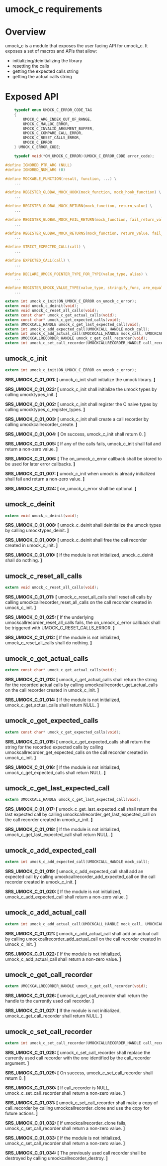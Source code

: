 # umock_c requirements

# Overview

umock_c is a module that exposes the user facing API for umock_c.
It exposes a set of macros and APIs that allow:
- initializing/deinitializing the library
- resetting the calls
- getting the expected calls string
- getting the actual calls string

# Exposed API

```c
    typedef enum UMOCK_C_ERROR_CODE_TAG
    {
        UMOCK_C_ARG_INDEX_OUT_OF_RANGE,
        UMOCK_C_MALLOC_ERROR,
        UMOCK_C_INVALID_ARGUMENT_BUFFER,
        UMOCK_C_COMPARE_CALL_ERROR,
        UMOCK_C_RESET_CALLS_ERROR,
        UMOCK_C_ERROR
    } UMOCK_C_ERROR_CODE;

    typedef void(*ON_UMOCK_C_ERROR)(UMOCK_C_ERROR_CODE error_code);

#define IGNORED_PTR_ARG (NULL)
#define IGNORED_NUM_ARG (0)

#define MOCKABLE_FUNCTION(result, function, ...) \
    ...

#define REGISTER_GLOBAL_MOCK_HOOK(mock_function, mock_hook_function) \
    ...

#define REGISTER_GLOBAL_MOCK_RETURN(mock_function, return_value) \
    ...

#define REGISTER_GLOBAL_MOCK_FAIL_RETURN(mock_function, fail_return_value) \
    ...

#define REGISTER_GLOBAL_MOCK_RETURNS(mock_function, return_value, fail_return_value) \
    ...

#define STRICT_EXPECTED_CALL(call) \
	...

#define EXPECTED_CALL(call) \
	...

#define DECLARE_UMOCK_POINTER_TYPE_FOR_TYPE(value_type, alias) \
    ...

#define REGISTER_UMOCK_VALUE_TYPE(value_type, stringify_func, are_equal_func, copy_func, free_func) \
    ...

extern int umock_c_init(ON_UMOCK_C_ERROR on_umock_c_error);
extern void umock_c_deinit(void);
extern void umock_c_reset_all_calls(void);
extern const char* umock_c_get_actual_calls(void);
extern const char* umock_c_get_expected_calls(void);
extern UMOCKCALL_HANDLE umock_c_get_last_expected_call(void);
extern int umock_c_add_expected_call(UMOCKCALL_HANDLE mock_call);
extern int umock_c_add_actual_call(UMOCKCALL_HANDLE mock_call, UMOCKCALL_HANDLE* matched_call);
extern UMOCKCALLRECORDER_HANDLE umock_c_get_call_recorder(void);
extern int umock_c_set_call_recorder(UMOCKCALLRECORDER_HANDLE call_recorder);
```

## umock_c_init

```c
extern int umock_c_init(ON_UMOCK_C_ERROR on_umock_c_error);
```

**SRS_UMOCK_C_01_001: [** umock_c_init shall initialize the umock library. **]**

**SRS_UMOCK_C_01_023: [** umock_c_init shall initialize the umock types by calling umocktypes_init. **]**

**SRS_UMOCK_C_01_002: [** umock_c_init shall register the C naive types by calling umocktypes_c_register_types. **]**

**SRS_UMOCK_C_01_003: [** umock_c_init shall create a call recorder by calling umockcallrecorder_create. **]**

**SRS_UMOCK_C_01_004: [** On success, umock_c_init shall return 0. **]**

**SRS_UMOCK_C_01_005: [** If any of the calls fails, umock_c_init shall fail and return a non-zero value. **]**

**SRS_UMOCK_C_01_006: [** The on_umock_c_error callback shall be stored to be used for later error callbacks. **]**

**SRS_UMOCK_C_01_007: [** umock_c_init when umock is already initialized shall fail and return a non-zero value. **]**

**SRS_UMOCK_C_01_024: [** on_umock_c_error shall be optional. **]**

## umock_c_deinit

```c
extern void umock_c_deinit(void);
```

**SRS_UMOCK_C_01_008: [** umock_c_deinit shall deinitialize the umock types by calling umocktypes_deinit. **]**

**SRS_UMOCK_C_01_009: [** umock_c_deinit shall free the call recorder created in umock_c_init. **]**

**SRS_UMOCK_C_01_010: [** If the module is not initialized, umock_c_deinit shall do nothing. **]**

## umock_c_reset_all_calls

```c
extern void umock_c_reset_all_calls(void);
```

**SRS_UMOCK_C_01_011: [** umock_c_reset_all_calls shall reset all calls by calling umockcallrecorder_reset_all_calls on the call recorder created in umock_c_init. **]**

**SRS_UMOCK_C_01_025: [** If the underlying umockcallrecorder_reset_all_calls fails, the on_umock_c_error callback shall be triggered with UMOCK_C_RESET_CALLS_ERROR. **]**

**SRS_UMOCK_C_01_012: [** If the module is not initialized, umock_c_reset_all_calls shall do nothing. **]**

## umock_c_get_actual_calls

```c
extern const char* umock_c_get_actual_calls(void);
```

**SRS_UMOCK_C_01_013: [** umock_c_get_actual_calls shall return the string for the recorded actual calls by calling umockcallrecorder_get_actual_calls on the call recorder created in umock_c_init. **]**

**SRS_UMOCK_C_01_014: [** If the module is not initialized, umock_c_get_actual_calls shall return NULL. **]**

## umock_c_get_expected_calls

```c
extern const char* umock_c_get_expected_calls(void);
```

**SRS_UMOCK_C_01_015: [** umock_c_get_expected_calls shall return the string for the recorded expected calls by calling umockcallrecorder_get_expected_calls on the call recorder created in umock_c_init. **]**

**SRS_UMOCK_C_01_016: [** If the module is not initialized, umock_c_get_expected_calls shall return NULL. **]**

## umock_c_get_last_expected_call

```c
extern UMOCKCALL_HANDLE umock_c_get_last_expected_call(void);
```

**SRS_UMOCK_C_01_017: [** umock_c_get_last_expected_call shall return the last expected call by calling umockcallrecorder_get_last_expected_call on the call recorder created in umock_c_init. **]**

**SRS_UMOCK_C_01_018: [** If the module is not initialized, umock_c_get_last_expected_call shall return NULL. **]**

## umock_c_add_expected_call

```c
extern int umock_c_add_expected_call(UMOCKCALL_HANDLE mock_call);
```

**SRS_UMOCK_C_01_019: [** umock_c_add_expected_call shall add an expected call by calling umockcallrecorder_add_expected_call on the call recorder created in umock_c_init. **]**

**SRS_UMOCK_C_01_020: [** If the module is not initialized, umock_c_add_expected_call shall return a non-zero value. **]**

## umock_c_add_actual_call

```c
extern int umock_c_add_actual_call(UMOCKCALL_HANDLE mock_call, UMOCKCALL_HANDLE* matched_call);
```

**SRS_UMOCK_C_01_021: [** umock_c_add_actual_call shall add an actual call by calling umockcallrecorder_add_actual_call on the call recorder created in umock_c_init. **]**

**SRS_UMOCK_C_01_022: [** If the module is not initialized, umock_c_add_actual_call shall return a non-zero value. **]**

## umock_c_get_call_recorder

```c
extern UMOCKCALLRECORDER_HANDLE umock_c_get_call_recorder(void);
```

**SRS_UMOCK_C_01_026: [** umock_c_get_call_recorder shall return the handle to the currently used call recorder. **]**

**SRS_UMOCK_C_01_027: [** If the module is not initialized, umock_c_get_call_recorder shall return NULL. **]**

## umock_c_set_call_recorder

```c
extern int umock_c_set_call_recorder(UMOCKCALLRECORDER_HANDLE call_recorder);
```

**SRS_UMOCK_C_01_028: [** umock_c_set_call_recorder shall replace the currently used call recorder with the one identified by the call_recorder argument. **]**

**SRS_UMOCK_C_01_029: [** On success, umock_c_set_call_recorder shall return 0. **]**

**SRS_UMOCK_C_01_030: [** If call_recorder is NULL, umock_c_set_call_recorder shall return a non-zero value. **]**

**SRS_UMOCK_C_01_031: [** umock_c_set_call_recorder shall make a copy of call_recorder by calling umockcallrecorder_clone and use the copy for future actions. **]**

**SRS_UMOCK_C_01_032: [** If umockcallrecorder_clone fails, umock_c_set_call_recorder shall return a non-zero value. **]**

**SRS_UMOCK_C_01_033: [** If the module is not initialized, umock_c_set_call_recorder shall return a non-zero value. **]**

**SRS_UMOCK_C_01_034: [** The previously used call recorder shall be destroyed by calling umockcallrecorder_destroy. **]**
